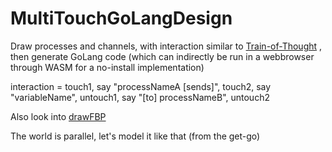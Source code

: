# MultiTouchGoLangDesign
Draw processes and channels, with interaction similar to [Train-of-Thought](https://github.com/steltenpower/Train-Of-Thought) , then generate GoLang code (which can indirectly be run in a webbrowser through WASM for a no-install implementation)

interaction = touch1, say "processNameA [sends]", touch2, say "variableName", untouch1, say "[to] processNameB", untouch2

Also look into [drawFBP](https://github.com/jpaulm/drawfbp)

The world is parallel, let's model it like that (from the get-go)
